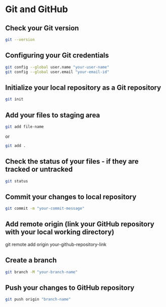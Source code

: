 # Git and GitHub

## Check your Git version
```bash
git --version
```

## Configuring your Git credentials 
```bash
git config --global user.name "your-user-name"
git config --global user.email "your-email-id"
```

## Initialize your local repository as a Git repository
```bash
git init
```

## Add your files to staging area
```bash
git add file-name
```
or
```bash
git add .
```

## Check the status of your files - if they are tracked or untracked
```bash
git status
```

## Commit your changes to local repository 
```bash
git commit -m "your-commit-message"
```

## Add remote origin (link your GitHub repository with your local working directory)
git remote add origin your-github-repository-link

## Create a branch
```bash
git branch -M "your-branch-name"
```

## Push your changes to GitHub repository
```bash
git push origin "branch-name"
```
